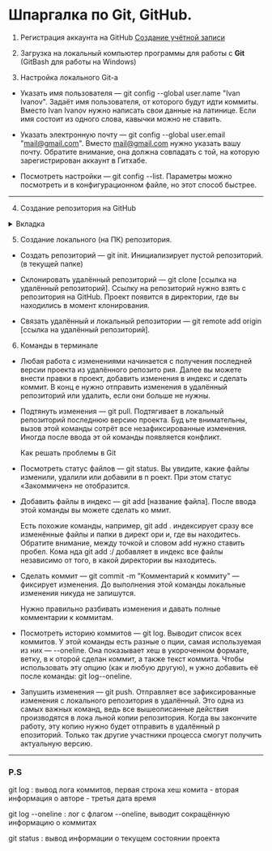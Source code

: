 # Шпаргалка по Git, GitHub.

1. Регистрация аккаунта на GitHub [Создание учётной записи](https://docs.github.com/ru/get-started/start-your-journey/creating-an-account-on-github "Переход на страницу помощи GitHub")

2. Загрузка на локальный компьютер программы для работы с **Git** (GitBash для работы на Windows)

3. Настройка локального Git-a

  - Указать имя пользователя — git config --global user.name "Ivan Ivanov". Задаёт имя пользователя,
  от которого будут идти коммиты. Вместо Ivan Ivanov нужно написать свои данные на латинице.
  Если имя состоит из одного слова, кавычки можно не ставить.

  - Указать электронную почту — git config --global user.email "mail@gmail.com".
  Вместо mail@gmail.com нужно указать вашу почту. Обратите внимание, она должна совпадать с той,
  на которую зарегистрирован аккаунт в Гитхабе.

  - Посмотреть настройки — git config --list.
  Параметры можно посмотреть и в конфигурационном файле, но этот способ быстрее.


  ---

4. Создание репозитория на GitHub

 <details>
<summary>Вкладка</summary>
<ul>
<li>
В GitHub есть разграничение прав на работу с репозиториями. Можно задавать различные политики: сделать репозиторий публичным и приватным, ограничить права кругу пользователей или кому-то одному, например, разрешить просматривать репозиторий, но не изменять в нём данные.

Для того чтобы сервис определил, кто вы и имеете ли право работать с тем или иным репозиторием, нужно представиться — пройти процесс аутентификации.

GitHub поддерживает безопасность за счёт двух сетевых протоколов, HTTPS и SSH, и вся работа с сервисом происходит через один из них.

Работать с GitHub будем через терминал по SSH. Для этого один раз сгенерируем специальные ключи и добавим один из них в наш аккаунт на GitHub.

Можно работать и через HTTPS, но нужно будет каждый раз вводить пароль и специальный token.

Пара слов про SSH и как он работает. SSH — это сетевой протокол для зашифрованного соединения между клиентом и сервером, через который можно безопасно передавать данные.

При подключении используется пара ключей — открытый (публичный, public) и закрытый (приватный, private). Пользователь создаёт пару ключей при помощи специальной команды и сохраняет закрытый ключ у себя, а открытый кладёт на сервер (в нашем случае на GitHub). А работает это всё благодаря асимметричному шифрованию.

Алгоритм следующий: отправитель (GitHub) шифрует сообщение публичным ключом и передаёт сообщение клиенту (нам), а мы его расшифровываем при помощи приватного ключа, который предусмотрительно сохранили у себя. То, что зашифровано публичным ключом, расшифровать сможет только приватный ключ.

Давайте создадим пару ключей и добавим открытый ключ на GitHub.

Чтобы создать пару ключей, в терминале нужно ввести команду, задать путь для хранения ключей и указать пароль к ключу (необязательно).

Далее будем опираться на то, что путь для ключей дефолтный и пароль на ключи не установлен.

Пароль для ключей нужен как дополнительная мера безопасности, если вдруг ваш приватный ключ попадёт не в те руки.

 $ ssh-keygen
 Generating public/private rsa key pair.
 - путь до ключей, в скобках путь по умолчанию
 Enter file in which to save the key (/Users/ifireice/.ssh/id_rsa):
 - пароль для ключей, при задании пароля в консоли не отображается ничего, даже звёздочки
 - если нажать Enter, ничего не вводя, пароль будет пустым
 Enter passphrase (empty for no passphrase):
 - повторите пароль
 Enter same passphrase again:
 - после появится сообщение такого вида
Your identification has been saved in /Users/ifireice/.ssh/id_rsa
Your public key has been saved in /Users/ifireice/.ssh/id_rsa.pub
The key fingerprint is:
SHA256:Zu+HkZPC4ZP0veRmVjuKgylVvljHBNO8mHs+ieFFPvs ifireice@ifireice-osx
The key's randomart image is:
+---[RSA 3072]----+
|           o     |
|          o o    |
|           = .   |
|        o + +    |
|       +S* X     |
|       oB.@ X .  |
|       . O.# * . |
|      . +.*.% o  |
|       .  o*.+E. |
+----[SHA256]-----+
Бинго, ключи сгенерированы: в заданной директории появятся два файла, id_rsa и id_rsa.pub.

Теперь надо добавить публичный ключ в аккаунт на GitHub:

- выведите содержимое публичного ключа в консоль
$ cat ~/.ssh/id_rsa.pub
ssh-rsa AAAAB3NzaC1yc2EAAAADAQABAAABgQDDJfHIi73sKd6cqm3RwKuY1zl46aAaE6X9Gp
/6zJiY3BiJj95oJjPdpfpPhVFWLIbmT8zFAtOLbX9N4C3b0enHUzgMacP/Kl4AbrAkhLqaua9iD
VNxxiTVxADG1M5525oc/eAvx7y0pXIb9ouWdYJSKa8/TUYFhWlCzV2quY9SA0FaMs7eY41+KWYpG.....
tA0oGxv+7WmXQmQzleLIRG13KQ+VAbL2vabdPcRoGuZavh0smOr/GtVSnLdspZ5RgONMSPWlF2I1YHMR
Q7CIKPs= ifireice@ifireice-osx
$
Скопируйте ключ от символов ssh-rsa и до конца файла и вставьте его в ваш аккаунт на GitHub.
</li>
</ui>
</details>

5. Создание локального (на ПК) репозитория.

 - Создать репозиторий — git init. Инициализирует пустой репозиторий. (в текущей папке)

 - Склонировать удалённый репозиторий — git clone [ссылка на удалённый репозиторий].
   Ссылку на репозиторий нужно взять с репозитория на GitHub.
   Проект появится в  директории, где вы находились в момент клонирования.

 - Связать удалённый и локальный репозитории — 
   git remote add origin [ссылка на удалённый репозиторий].

6. Команды  в терминале


 - Любая работа с изменениями начинается с получения последней версии проекта из удалённого репозито   рия. Далее вы можете внести правки в проект, добавить изменения в индекс и сделать коммит. В конц   е нужно отправить изменения в удалённый репозиторий или удалить, если они больше не нужны.

 - Подтянуть изменения — git pull. Подтягивает в локальный репозиторий последнюю версию проекта. Буд   ьте внимательны, вызов этой команды сотрёт все незафиксированные изменения. Иногда после ввода эт   ой команды появляется конфликт.

   Как решать проблемы в Git

 - Посмотреть статус файлов — git status. Вы увидите, какие файлы изменили, удалили или добавили в п   роект. При этом статус «Закоммичен» не отобразится.

 - Добавить файлы в индекс — git add [название файла]. После ввода этой команды вы можете сделать ко   ммит.

   Есть похожие команды, например, git add . индексирует сразу все изменённые файлы и папки в директ   ори и, где вы находитесь. Обратите внимание, между точкой и словом add нужно ставить пробел. Кома   нда git add :/ добавляет в индекс все файлы независимо от того, в какой директории вы находитесь.

 - Сделать коммит — git commit -m "Комментарий к коммиту" — фиксирует изменения. До выполнения этой    команды локальные изменения никуда не запишутся.

   Нужно правильно разбивать изменения и давать полные комментарии к коммитам.

 - Посмотреть историю коммитов — git log. Выводит список всех коммитов. У этой команды есть разные о   пции, самая используемая из них — --oneline. Она показывает хеш в укороченном формате, ветку, в к   оторой сделан коммит, а также текст коммита. Чтобы использовать эту опцию (как и любую другую), н   ужно добавить её после команды: git log--oneline.

 - Запушить изменения — git push. Отправляет все зафиксированные изменения с локального репозитория    в удалённый. Это одна из самых важных команд, ведь все вышеописанные действия производятся в лока   льной копии репозитория. Когда вы закончите работу, эту копию нужно будет отправить в удалённый р   епозиторий. Только так другие участники процесса смогут получить актуальную версию.

---

### P.S

 git log : вывод лога коммитов, первая строка хеш комита - вторая информация о авторе - третья дата  время

 git log --oneline : лог с флагом --oneline, выводит сокращённую информацию о коммитах


 git status : вывод информации о текущем состоянии проекта 

 





